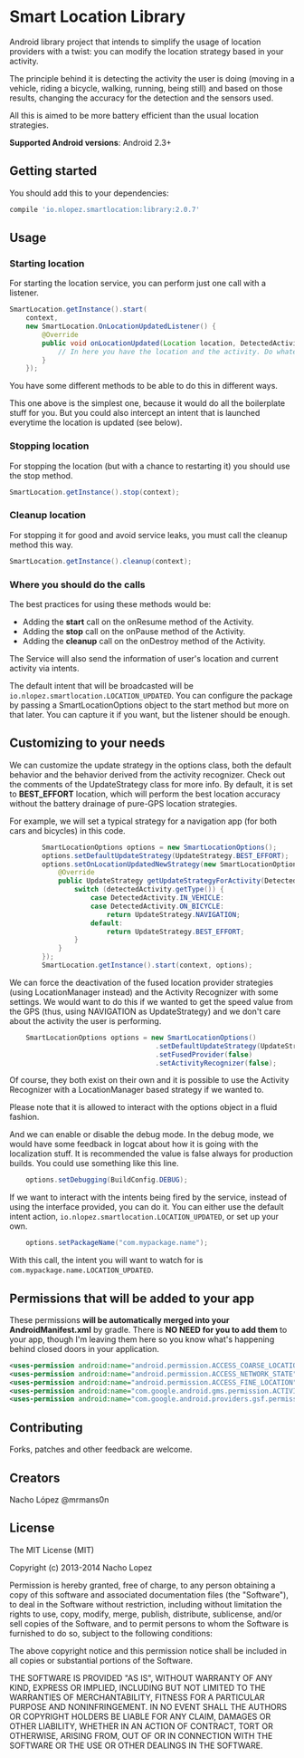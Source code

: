Smart Location Library
======================

Android library project that intends to simplify the usage of location providers with a twist: you can modify the location strategy based in your activity.

The principle behind it is detecting the activity the user is doing (moving in a vehicle, riding a bicycle, walking, running, being still) and based on those results, changing the accuracy for the detection and the sensors used.

All this is aimed to be more battery efficient than the usual location strategies.

**Supported Android versions**: Android 2.3+

Getting started
---------------

You should add this to your dependencies:

```groovy
compile 'io.nlopez.smartlocation:library:2.0.7'
```

Usage
-----

### Starting location

For starting the location service, you can perform just one call with a listener.

````java
SmartLocation.getInstance().start(
    context,
    new SmartLocation.OnLocationUpdatedListener() {
        @Override
        public void onLocationUpdated(Location location, DetectedActivity detectedActivity) {
            // In here you have the location and the activity. Do whatever you want with them!
        }
    });
````

You have some different methods to be able to do this in different ways.

This one above is the simplest one, because it would do all the boilerplate stuff for you. But you could also intercept an intent that is launched everytime the location is updated (see below).

### Stopping location

For stopping the location (but with a chance to restarting it) you should use the stop method.

````java
SmartLocation.getInstance().stop(context);
````

### Cleanup location

For stopping it for good and avoid service leaks, you must call the cleanup method this way.

````java
SmartLocation.getInstance().cleanup(context);
````

### Where you should do the calls

The best practices for using these methods would be:

* Adding the **start** call on the onResume method of the Activity.
* Adding the **stop** call on the onPause method of the Activity.
* Adding the **cleanup** call on the onDestroy method of the Activity.

The Service will also send the information of user's location and current activity via intents.

The default intent that will be broadcasted will be `io.nlopez.smartlocation.LOCATION_UPDATED`. You can configure the package by passing a SmartLocationOptions object to the start method but more on that later. You can capture it if you want, but the listener should be enough.

Customizing to your needs
-------------------------


We can customize the update strategy in the options class, both the default behavior and the behavior derived from the activity recognizer. Check out the comments of the UpdateStrategy class for more info. By default, it is set to **BEST_EFFORT** location, which will perform the best location accuracy without the battery drainage of pure-GPS location strategies.

For example, we will set a typical strategy for a navigation app (for both cars and bicycles) in this code.

````java
        SmartLocationOptions options = new SmartLocationOptions();
        options.setDefaultUpdateStrategy(UpdateStrategy.BEST_EFFORT);
        options.setOnLocationUpdatedNewStrategy(new SmartLocationOptions.OnLocationUpdated() {
            @Override
            public UpdateStrategy getUpdateStrategyForActivity(DetectedActivity detectedActivity) {
                switch (detectedActivity.getType()) {
                    case DetectedActivity.IN_VEHICLE:
                    case DetectedActivity.ON_BICYCLE:
                        return UpdateStrategy.NAVIGATION;
                    default:
                        return UpdateStrategy.BEST_EFFORT;
                }
            }
        });
        SmartLocation.getInstance().start(context, options);
````

We can force the deactivation of the fused location provider strategies (using LocationManager instead) and the Activity Recognizer with some settings. We would want to do this if we wanted to get the speed value from the GPS (thus, using NAVIGATION as UpdateStrategy) and we don't care about the activity the user is performing. 

```java
    SmartLocationOptions options = new SmartLocationOptions()
                                    .setDefaultUpdateStrategy(UpdateStrategy.NAVIGATION)
                                    .setFusedProvider(false)
                                    .setActivityRecognizer(false);
```

Of course, they both exist on their own and it is possible to use the Activity Recognizer with a LocationManager based strategy if we wanted to.

Please note that it is allowed to interact with the options object in a fluid fashion.

And we can enable or disable the debug mode. In the debug mode, we would have some feedback in logcat about how it is going with the localization stuff. It is recommended the value is false always for production builds. You could use something like this line.

```java
    options.setDebugging(BuildConfig.DEBUG);
```

If we want to interact with the intents being fired by the service, instead of using the interface provided, you can do it. You can either use the default intent action, `io.nlopez.smartlocation.LOCATION_UPDATED`, or set up your own.

````java
    options.setPackageName("com.mypackage.name");
````

With this call, the intent you will want to watch for is `com.mypackage.name.LOCATION_UPDATED`.

Permissions that will be added to your app
------------------------------------------

These permissions **will be automatically merged into your AndroidManifest.xml** by gradle. There is **NO NEED for you to add them** to your app, though I'm leaving them here so you know what's happening behind closed doors in your application.

````xml
<uses-permission android:name="android.permission.ACCESS_COARSE_LOCATION"/>
<uses-permission android:name="android.permission.ACCESS_NETWORK_STATE"/>
<uses-permission android:name="android.permission.ACCESS_FINE_LOCATION"/>
<uses-permission android:name="com.google.android.gms.permission.ACTIVITY_RECOGNITION"/>
<uses-permission android:name="com.google.android.providers.gsf.permission.READ_GSERVICES"/>
````

Contributing
------------
Forks, patches and other feedback are welcome.

Creators
--------

Nacho López @mrmans0n

License
-------

The MIT License (MIT)

Copyright (c) 2013-2014 Nacho Lopez

Permission is hereby granted, free of charge, to any person obtaining a copy
of this software and associated documentation files (the "Software"), to deal
in the Software without restriction, including without limitation the rights
to use, copy, modify, merge, publish, distribute, sublicense, and/or sell
copies of the Software, and to permit persons to whom the Software is
furnished to do so, subject to the following conditions:

The above copyright notice and this permission notice shall be included in
all copies or substantial portions of the Software.

THE SOFTWARE IS PROVIDED "AS IS", WITHOUT WARRANTY OF ANY KIND, EXPRESS OR
IMPLIED, INCLUDING BUT NOT LIMITED TO THE WARRANTIES OF MERCHANTABILITY,
FITNESS FOR A PARTICULAR PURPOSE AND NONINFRINGEMENT. IN NO EVENT SHALL THE
AUTHORS OR COPYRIGHT HOLDERS BE LIABLE FOR ANY CLAIM, DAMAGES OR OTHER
LIABILITY, WHETHER IN AN ACTION OF CONTRACT, TORT OR OTHERWISE, ARISING FROM,
OUT OF OR IN CONNECTION WITH THE SOFTWARE OR THE USE OR OTHER DEALINGS IN
THE SOFTWARE.
